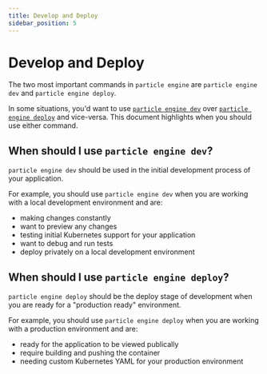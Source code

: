 ```yaml
---
title: Develop and Deploy
sidebar_position: 5
---
```


# Develop and Deploy

The two most important commands in `particle engine` are `particle engine dev` and `particle engine deploy`. 

In some situations, you'd want to use [`particle engine dev`](/docs/command-reference/dev) over [`particle engine deploy`](/docs/command-reference/deploy) and vice-versa. This document highlights when you should use either command.

## When should I use `particle engine dev`?

`particle engine dev` should be used in the initial development process of your application. 

For example, you should use `particle engine dev` when you are working with a local development environment and are:
* making changes constantly
* want to preview any changes
* testing initial Kubernetes support for your application
* want to debug and run tests
* deploy privately on a local development environment

## When should I use `particle engine deploy`?

`particle engine deploy` should be the deploy stage of development when you are ready for a "production ready" environment.

For example, you should use `particle engine deploy` when you are working with a production environment and are:
* ready for the application to be viewed publically
* require building and pushing the container
* needing custom Kubernetes YAML for your production environment